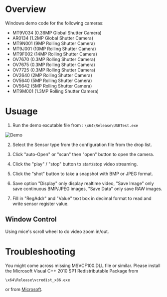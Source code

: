 # Overview

Windows demo code for the following cameras:

- MT9V034 (0.36MP Global Shutter Camera)
- AR0134  (1.2MP Global Shutter Camera)
- MT9N001 (9MP Rolling Shutter Camera)
- MT9J001 (10MP Rolling Shutter Camera)
- MT9F002 (14MP Rolling Shutter Camera)
- OV7670  (0.3MP Rolling Shutter Camera)
- OV7675  (0.3MP Rolling Shutter Camera)
- OV7725  (0.3MP Rolling Shutter Camera)
- OV2640  (2MP Rolling Shutter Camera)
- OV5640  (5MP Rolling Shutter Camera)
- OV5642  (5MP Rolling Shutter Camera)
- MT9M001 (1.3MP Rolling Shutter Camera)

# Usuage

1. Run the demo excutable file from : ``` \x64\Release\USBTest.exe ```

![Demo][Demo]

[Demo]:http://www.arducam.com/wp-content/uploads/2017/09/USB_Camera_Demo.jpg "Demo"


2. Select the Sensor type from the configuration file from the drop list.

3. Click "auto-Open" or "scan" then "open" button to open the camera.

4. Click the "play" / "stop" button to start/stop video streaming. 

5. Click the "shot" button to take a snapshot with BMP or JPEG format.

6. Save option "Display" only display realtime video, "Save Image" only save continuous BMP/JPEG images, "Save Data" only save RAW images.

7. Fill in "RegAddr" and "Value" text box in decimal format to read and write sensor register value.


## Window Control
Using mice's scroll wheel to do video zoom in/out.


# Troubleshooting
You might come across missing MSVCF100.DLL file or similar.
Please install the Microsoft Visual C++ 2010 SP1 Redistributable Package from

``` \x64\Release\vcredist_x86.exe ```

or from [Microsoft](https://www.microsoft.com/en-US/download/details.aspx?id=8328).

